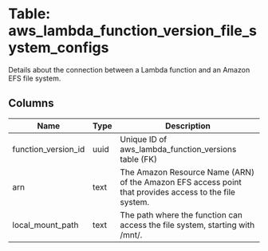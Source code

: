 
# Table: aws_lambda_function_version_file_system_configs
Details about the connection between a Lambda function and an Amazon EFS file system. 
## Columns
| Name        | Type           | Description  |
| ------------- | ------------- | -----  |
|function_version_id|uuid|Unique ID of aws_lambda_function_versions table (FK)|
|arn|text|The Amazon Resource Name (ARN) of the Amazon EFS access point that provides access to the file system.|
|local_mount_path|text|The path where the function can access the file system, starting with /mnt/.|
